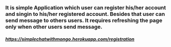 ### It is simple Application which user can  register his/her account and singin to his/her  registered account. Besides that user can send message to others users. It requires refreshing the page  only when other users send message.

##### https://simplechatwithmongo.herokuapp.com/registration
